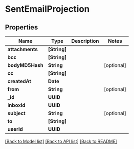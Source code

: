 # SentEmailProjection

## Properties
Name | Type | Description | Notes
------------ | ------------- | ------------- | -------------
**attachments** | **[String]** |  | 
**bcc** | **[String]** |  | 
**bodyMD5Hash** | **String** |  | [optional] 
**cc** | **[String]** |  | 
**createdAt** | **Date** |  | 
**from** | **String** |  | [optional] 
**_id** | **UUID** |  | 
**inboxId** | **UUID** |  | 
**subject** | **String** |  | [optional] 
**to** | **[String]** |  | 
**userId** | **UUID** |  | 

[[Back to Model list]](../README.md#documentation-for-models) [[Back to API list]](../README.md#documentation-for-api-endpoints) [[Back to README]](../README.md)



